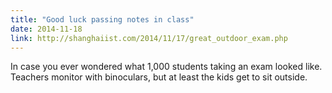 ```yaml
---
title: "Good luck passing notes in class"
date: 2014-11-18
link: http://shanghaiist.com/2014/11/17/great_outdoor_exam.php
---
```

 In case you ever wondered what 1,000 students taking an exam looked like. Teachers monitor with binoculars, but at least the kids get to sit outside.

